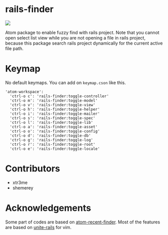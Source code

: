 # rails-finder
![](https://dl.dropboxusercontent.com/u/275354/g/bbf0e9e9ceddb003af3bdfa025729f8c.gif)

Atom package to enable fuzzy find with rails project.
Note that you cannot open select list view while you are not opening a file in rails project, because this package search rails project dynamically for the current active file path.

# Keymap
No default keymaps. You can add on `keymap.cson` like this.

```
'atom-workspace':
  'ctrl-o c': 'rails-finder:toggle-controller'
  'ctrl-o m': 'rails-finder:toggle-model'
  'ctrl-o v': 'rails-finder:toggle-view'
  'ctrl-o h': 'rails-finder:toggle-helper'
  'ctrl-o i': 'rails-finder:toggle-mailer'
  'ctrl-o s': 'rails-finder:toggle-spec'
  'ctrl-o l': 'rails-finder:toggle-lib'
  'ctrl-o a': 'rails-finder:toggle-asset'
  'ctrl-o o': 'rails-finder:toggle-config'
  'ctrl-o d': 'rails-finder:toggle-db'
  'ctrl-o g': 'rails-finder:toggle-log'
  'ctrl-o r': 'rails-finder:toggle-root'
  'ctrl-o e': 'rails-finder:toggle-locale'
```

# Contributors
- xtr3me
- shemerey

# Acknowledgements
Some part of codes are based on [atom-recent-finder](https://github.com/t9md/atom-recent-finder).
Most of the features are based on [unite-rails](https://github.com/basyura/unite-rails) for vim.
